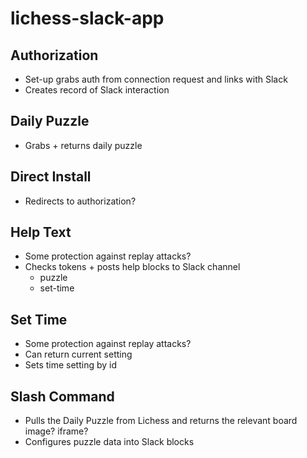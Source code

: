 # lichess-slack-app
 
## Authorization
- Set-up grabs auth from connection request and links with Slack
- Creates record of Slack interaction


## Daily Puzzle
- Grabs + returns daily puzzle

## Direct Install
- Redirects to authorization?

## Help Text
- Some protection against replay attacks?
- Checks tokens + posts help blocks to Slack channel
  - puzzle
  - set-time 

## Set Time
- Some protection against replay attacks?
- Can return current setting
- Sets time setting by id

## Slash Command
- Pulls the Daily Puzzle from Lichess and returns the relevant board image? iframe?
- Configures puzzle data into Slack blocks
